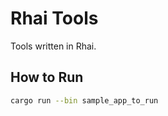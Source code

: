 Rhai Tools
==========

Tools written in Rhai.


How to Run
----------

```bash
cargo run --bin sample_app_to_run
```
